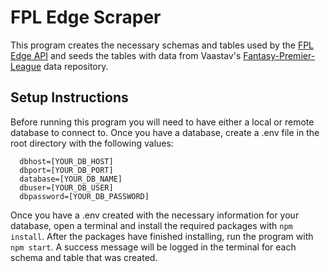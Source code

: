 # FPL Edge Scraper

This program creates the necessary schemas and tables used by the [FPL Edge API](https://github.com/alexward5/fpl-edge-api) and seeds the tables with data from Vaastav's [Fantasy-Premier-League](https://github.com/vaastav/Fantasy-Premier-League) data repository.

## Setup Instructions

Before running this program you will need to have either a local or remote database to connect to. Once you have a database, create a .env file in the root directory with the following values:

```
  dbhost=[YOUR_DB_HOST]
  dbport=[YOUR_DB_PORT]
  database=[YOUR_DB_NAME]
  dbuser=[YOUR_DB_USER]
  dbpassword=[YOUR_DB_PASSWORD]
```

Once you have a .env created with the necessary information for your database, open a terminal and install the required packages with `npm install`. After the packages have finished installing, run the program with `npm start`. A success message will be logged in the terminal for each schema and table that was created.

